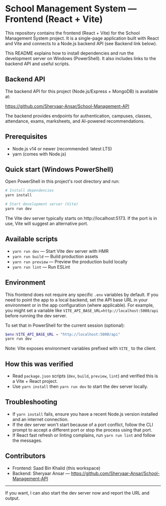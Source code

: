 # School Management System — Frontend (React + Vite)

This repository contains the frontend (React + Vite) for the School Management System project. It is a single-page application built with React and Vite and connects to a Node.js backend API (see Backend link below).

This README explains how to install dependencies and run the development server on Windows (PowerShell). It also includes links to the backend API and useful scripts.

## Backend API

The backend API for this project (Node.js/Express + MongoDB) is available at:

https://github.com/Sheryaar-Ansar/School-Management-API

The backend provides endpoints for authentication, campuses, classes, attendance, exams, marksheets, and AI-powered recommendations.

## Prerequisites

- Node.js v14 or newer (recommended: latest LTS)
- yarn (comes with Node.js)

## Quick start (Windows PowerShell)

Open PowerShell in this project's root directory and run:

```powershell
# Install dependencies
yarn install

# Start development server (Vite)
yarn run dev
```

The Vite dev server typically starts on http://localhost:5173. If the port is in use, Vite will suggest an alternative port.

## Available scripts

- `yarn run dev` — Start Vite dev server with HMR
- `yarn run build` — Build production assets
- `yarn run preview` — Preview the production build locally
- `yarn run lint` — Run ESLint

## Environment

This frontend does not require any specific `.env` variables by default. If you need to point the app to a local backend, set the API base URL in your environment or in the app configuration (where applicable). For example, you might set a variable like `VITE_API_BASE_URL=http://localhost:5000/api` before running the dev server.

To set that in PowerShell for the current session (optional):

```powershell
$env:VITE_API_BASE_URL = "http://localhost:5000/api"
yarn run dev
```

Note: Vite exposes environment variables prefixed with `VITE_` to the client.

## How this was verified

- Read `package.json` scripts (`dev`, `build`, `preview`, `lint`) and verified this is a Vite + React project.
- Use `yarn install` then `yarn run dev` to start the dev server locally.

## Troubleshooting

- If `yarn install` fails, ensure you have a recent Node.js version installed and an internet connection.
- If the dev server won't start because of a port conflict, follow the CLI prompt to accept a different port or stop the process using that port.
- If React fast refresh or linting complains, run `yarn run lint` and follow the messages.

## Contributors

- Frontend: Saad Bin Khalid (this workspace)
- Backend: Sheryaar Ansar — https://github.com/Sheryaar-Ansar/School-Management-API

---

If you want, I can also start the dev server now and report the URL and output.
